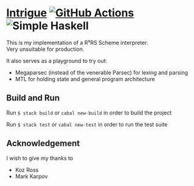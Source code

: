 # [Intrigue][] [![GitHub Actions][Github Actions]](https://github.com/Kleidukos/Intrigue/actions) ![Simple Haskell][Simple Haskell]

This is my implementation of a R⁵RS Scheme interpreter.  
Very unsuitable for production.

It also serves as a playground to try out:
* Megaparsec (instead of the venerable Parsec) for lexing and parsing
* MTL for holding state and general program architecture

## Build and Run

Run `$ stack build` or `cabal new-build` in order to build the project

Run `$ stack test` or `cabal new-test` in order to run the test suite

## Acknowledgement

I wish to give my thanks to

* Koz Ross
* Mark Karpov

[Intrigue]: https://github.com/kleidukos/Intrigue
[Simple Haskell]: https://www.simplehaskell.org/badges/badge2.svg
[GitHub Actions]: https://github.com/Kleidukos/Intrigue/workflows/CI/badge.svg
